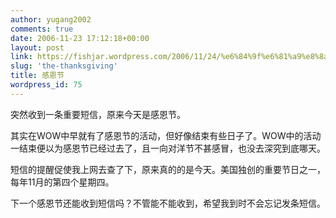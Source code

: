 ```yaml
---
author: yugang2002
comments: true
date: 2006-11-23 17:12:18+00:00
layout: post
link: https://fishjar.wordpress.com/2006/11/24/%e6%84%9f%e6%81%a9%e8%8a%82/
slug: 'the-thanksgiving'
title: 感恩节
wordpress_id: 75
---
```


突然收到一条重要短信，原来今天是感恩节。




其实在WOW中早就有了感恩节的活动，但好像结束有些日子了。WOW中的活动一结束便以为感恩节已经过去了，且一向对洋节不甚感冒，也没去深究到底哪天。




短信的提醒促使我上网去查了下，原来真的的是今天。美国独创的重要节日之一，每年11月的第四个星期四。




下一个感恩节还能收到短信吗？不管能不能收到，希望我到时不会忘记发条短信。
